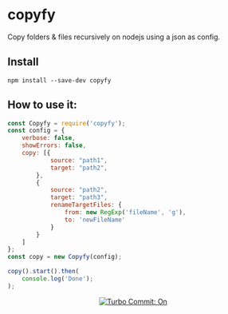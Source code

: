 # copyfy

Copy folders & files recursively on nodejs using a json as config.

## Install
```
npm install --save-dev copyfy
```


## How to use it:

```javascript
const Copyfy = require('copyfy');
const config = {
    verbose: false,
    showErrors: false,
    copy: [{
            source: "path1",
            target: "path2",
        },
        {
            source: "path2",
            target: "path3",
            renameTargetFiles: {
                from: new RegExp('fileName', 'g'),
                to: 'newFileName'
            }
        }
    ]
};
const copy = new Copyfy(config);

copy().start().then(
    console.log('Done');
);

```

<p align="center">
  <a href="https://github.com/labs-js/turbo-git/blob/develop/README.md"><img src="https://img.shields.io/badge/Turbo_Commit-on-3DD1F2.svg" alt="Turbo Commit: On"/></a>
</p>
